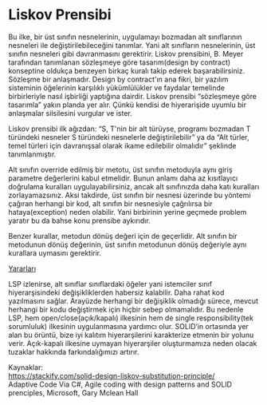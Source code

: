 # Liskov Prensibi

Bu ilke, bir üst sınıfın nesnelerinin, uygulamayı bozmadan alt sınıflarının nesneleri ile değiştirilebileceğini tanımlar. Yani alt sınıfların nesnelerinin, üst sınıfın nesneleri gibi davranmasını gerektirir. Liskov prensibini, B. Meyer tarafından tanımlanan sözleşmeye göre tasarım(design by contract) konseptine oldukça benzeyen birkaç kuralı takip ederek başarabilirsiniz. Sözleşme bir anlaşmadır. Design by contract'ın ana fikri, bir yazılım sisteminin öğelerinin karşılıklı yükümlülükler ve faydalar temelinde birbirleriyle nasıl işbirliği yaptığına dairdir. Liskov prensibi “sözleşmeye göre tasarımla” yakın planda yer alır. Çünkü kendisi de hiyerarişide uyumlu bir anlaşmalar silsilesini vurgular ve ister.

Liskov prensibi ilk ağızdan: “S, T'nin bir alt türüyse, programı bozmadan T türündeki nesneler S türündeki nesnelerle değiştirilebilir” ya da “Alt türler, temel türleri için davranışsal olarak ikame edilebilir olmalıdır” şeklinde tanımlanmıştır.

Alt sınıfın override edilmiş bir metotu, üst sınıfın metoduyla aynı giriş parametre değerlerini kabul etmelidir. Bunun anlamı daha az kısıtlayıcı doğrulama kuralları uygulayabilirsiniz, ancak alt sınıfınızda daha katı kuralları zorlayamazsınız. Aksi takdirde, üst sınıfın bir nesnesi üzerinde bu yöntemi çağıran herhangi bir kod, alt sınıfın bir nesnesiyle çağrılırsa bir hataya(exception) neden olabilir. Yani birbirinin yerine geçmede problem yaratır bu da bahse konu prensibe aykırıdır.

Benzer kurallar, metodun dönüş değeri için de geçerlidir. Alt sınıfın bir metodunun dönüş değerinin, üst sınıfın metodunun dönüş değeriyle aynı kurallara uymasını gerektirir. 

<ins>Yararları</ins>

LSP izlenirse, alt sınıflar sınıflardaki öğeler yani istemciler sınıf hiyerarşisindeki değişikliklerden habersiz kalabilir. Daha rahat kod yazılmasını sağlar. Arayüzde herhangi bir değişiklik olmadığı sürece, mevcut herhangi bir kodu değiştirmek için hiçbir sebep olmamalıdır. Bu nedenle LSP, hem open/close(açık/kapalı) ilkesinin hem de single responsibility(tek sorumluluk) ilkesinin uygulanmasına yardımcı olur.
SOLID’in ortasında yer alan bu örüntü, bize iyi kalıtım hiyerarşilerini karakterize etmenin bir yolunu verir. Açık-kapalı ilkesine uymayan hiyerarşiler oluşturmamıza neden olacak tuzaklar hakkında farkındalığımızı artırır.

Kaynaklar:  
https://stackify.com/solid-design-liskov-substitution-principle/  
Adaptive Code Via C#, Agile coding with design patterns and SOLID prenciples, Microsoft, Gary Mclean Hall
